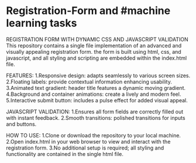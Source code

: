 # Registration-Form   and #machine learning tasks
REGISTRATION FORM WITH DYNAMIC CSS AND JAVASCRIPT VALIDATION
This repository contains a single file implementation of an advanced and visually appealing registration form. the form is built using html, css, and javascript, and all styling and scripting are embedded within the index.html file.

FEATURES:
  1.Responsive design: adapts seamlessly to various screen sizes.
  2.Floating labels: provide contextual information enhancing usability.
  3.Animated text gradient: header title features a dynamic moving gradient.
  4.Background and container animations: create a lively and modern feel.
  5.Interactive submit button: includes a pulse effect for added visual appeal.
  
JAVASCRIPT VALIDATION: 
    1.Ensures all form fields are correctly filled out with instant feedback.
    2.Smooth transitions: polished transitions for inputs and buttons.

HOW TO USE:
 1.Clone or download the repository to your local machine.
 2.Open index.html in your web browser to view and interact with the registration form.
 3.No additional setup is required; all styling and functionality are contained in the single html file.
